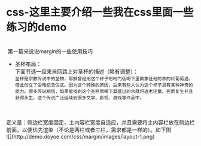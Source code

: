# css-这里主要介绍一些我在css里面一些练习的demo
<br>  第一篇来说说margin的一些使用技巧
* 圣杯布局：
<br>下面节选一段来自网路上对圣杯的描述（略有调整）：<br>
`圣杯是宗教传说中的圣物，耶稣曾经用这个杯子吩咐门徒喝下里面象征他的血的红葡萄酒，借此创立了受难纪念仪式。因为这个特殊的原因，后来有些人认为这个杯子具有某种神奇的能力。很多传说相信，如果能找到这个圣杯而喝下其盛过的水就将返老还童、死而复生并且获得永生，这个传说广泛延续到很多文学、影视、游戏等作品中。`
<br>
<br>定义是：侧边栏宽度固定，主内容栏宽度自适应，并且需要将主内容栏放在侧边栏前面，以便优先渲染（不论是两栏或者三栏，需求都是一样的）。如下图
<br>![](http://demo.doyoe.com/css/margin/images/layout-1.png)  
